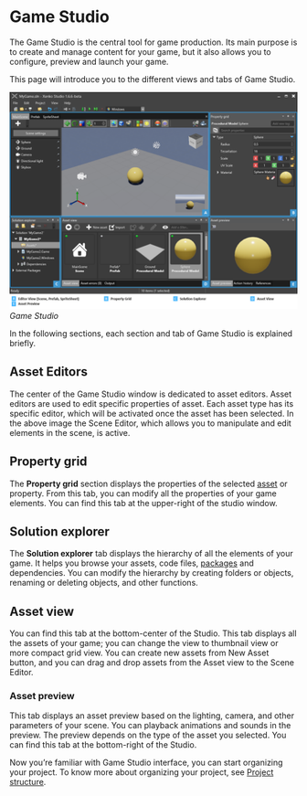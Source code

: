 # Game Studio

The Game Studio is the central tool for game production. Its main purpose is to create and manage content for your game, but it also allows you to configure, preview and launch your game.

This page will introduce you to the different views and tabs of Game Studio. 

![main interface](media/game-studio-main-interface.png)
_Game Studio_

In the following sections, each section and tab of Game Studio is explained briefly.

## Asset Editors 

The center of the Game Studio window is dedicated to asset editors. Asset editors are used to edit specific properties of asset. Each asset type has its specific editor, which will be activated once the asset has been selected. In the above image the Scene Editor, which allows you to manipulate and edit elements in the scene, is active.

## Property grid

The **Property grid** section displays the properties of the selected [asset](xref:asset) or property. From this tab, you can modify all the properties of your game elements. You can find this tab at the upper-right of the studio window.

## Solution explorer

The **Solution explorer** tab displays the hierarchy of all the elements of your game. It helps you browse your assets, code files, [packages](xref:package) and dependencies. You can modify the hierarchy by creating folders or objects, renaming or deleting objects, and other functions.

## Asset view

You can find this tab at the bottom-center of the Studio. This tab displays all the assets of your game; you can change the view to thumbnail view or more compact grid view. You can create new assets from New Asset button, and you can drag and drop assets from the Asset view to the Scene Editor. 

### Asset preview

This tab displays an asset preview based on the lighting, camera, and other parameters of your scene. You can playback animations and sounds in the preview. The preview depends on the type of the asset you selected. You can find this tab at the bottom-right of the Studio.

Now you’re familiar with Game Studio interface, you can start organizing your project. To know more about organizing your project, see [Project structure](game-project-structure.md).
